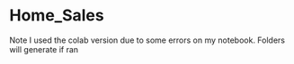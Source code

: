 # Home_Sales
Note I used the colab version due to some errors on my notebook. Folders will generate if ran 
